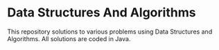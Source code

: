 # Data Structures And Algorithms
This repository solutions to various problems using Data Structures and Algorithms. All solutions are coded in Java. 
